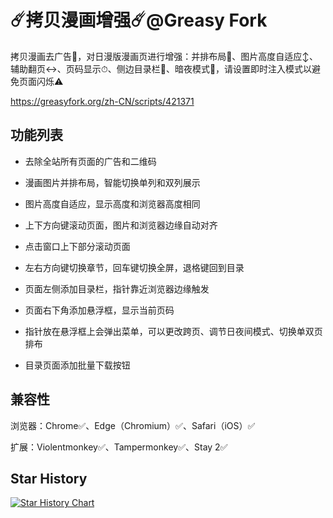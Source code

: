 # ☄️拷贝漫画增强☄️@Greasy Fork

拷贝漫画去广告🚫，对日漫版漫画页进行增强：并排布局📖、图片高度自适应↕️、辅助翻页↔️、页码显示⏱、侧边目录栏📑、暗夜模式🌙，请设置即时注入模式以避免页面闪烁⚠️

https://greasyfork.org/zh-CN/scripts/421371

## 功能列表

- 去除全站所有页面的广告和二维码

- 漫画图片并排布局，智能切换单列和双列展示

- 图片高度自适应，显示高度和浏览器高度相同

- 上下方向键滚动页面，图片和浏览器边缘自动对齐

- 点击窗口上下部分滚动页面

- 左右方向键切换章节，回车键切换全屏，退格键回到目录

- 页面左侧添加目录栏，指针靠近浏览器边缘触发

- 页面右下角添加悬浮框，显示当前页码

- 指针放在悬浮框上会弹出菜单，可以更改跨页、调节日夜间模式、切换单双页排布

- 目录页面添加批量下载按钮

## 兼容性

浏览器：Chrome✅、Edge（Chromium）✅、Safari（iOS）✅

扩展：Violentmonkey✅、Tampermonkey✅、Stay 2✅

## Star History

<a href="https://star-history.com/#Byaidu/copymanga-helper&Date">
 <picture>
   <source media="(prefers-color-scheme: dark)" srcset="https://api.star-history.com/svg?repos=Byaidu/copymanga-helper&type=Date&theme=dark" />
   <source media="(prefers-color-scheme: light)" srcset="https://api.star-history.com/svg?repos=Byaidu/copymanga-helper&type=Date" />
   <img alt="Star History Chart" src="https://api.star-history.com/svg?repos=Byaidu/copymanga-helper&type=Date" />
 </picture>
</a>
